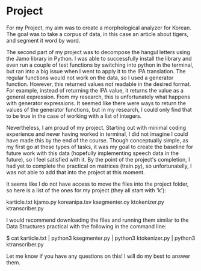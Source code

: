 # Project

For my Project, my aim was to create a morphological analyzer for Korean. The goal was to take a corpus of data, in this case an article about tigers, and segment it word by word.

The second part of my project was to decompose the hangul letters using the Jamo library in Python. I was able to successfully install the library and even run a couple of test functions by switching into python in the terminal, but ran into a big issue when I went to apply it to the IPA translation. The regular functions would not work on the data, so I used a generator function. However, this returned values not readable in the desired format. For example, instead of returning the IPA value, it returns the value as a general expression. From my research, this is unfortunately what happens with generator expressions. It seemed like there were ways to return the values of the generator functions, but in my research, I could only find that to be true in the case of working with a list of integers.

Nevertheless, I am proud of my project. Starting out with minimal coding experience and never having worked in terminal, I did not imagine I could have made this by the end of the course. Though conceptually simple, as my first go at these types of tasks, it was my goal to create the baseline for future work with this data (hopefully implementing speech data in the future), so I feel satisfied with it. By the point of the project's completion, I had yet to complete the practical on matrices (train.py), so unfortunatelly, I was not able to add that into the project at this moment.

It seems like I do not have access to move the files into the project folder, so here is a list of the ones for my project (they all start with 'k'):

karticle.txt
kjamo.py
koreanipa.tsv
ksegmenter.oy
ktokenizer.py
ktranscriber.py

I would recommend downloading the files and running them similar to the Data Structures practical with the following in the command line:

$ cat karticle.txt | python3 ksegmenter.py | python3 ktokenizer.py | python3 ktranscriber.py

Let me know if you have any questions on this! I will do my best to answer them.
